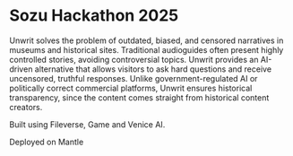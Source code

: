 # Sozu Hackathon 2025

Unwrit solves the problem of outdated, biased, and censored narratives in museums and historical sites. 
Traditional audioguides often present highly controlled stories, avoiding controversial topics.
Unwrit provides an AI-driven alternative that allows visitors to ask hard questions and receive uncensored, truthful responses. 
Unlike government-regulated AI or politically correct commercial platforms, Unwrit ensures historical transparency, since the content comes straight from historical content creators.

Built using Fileverse, Game and Venice AI.

Deployed on Mantle

